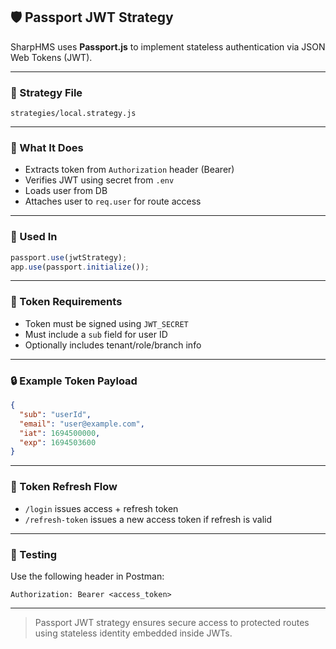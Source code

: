 ## 🛡️ Passport JWT Strategy

SharpHMS uses **Passport.js** to implement stateless authentication via JSON Web Tokens (JWT).

---

### 📌 Strategy File

`strategies/local.strategy.js`

---

### 🔐 What It Does

* Extracts token from `Authorization` header (Bearer)
* Verifies JWT using secret from `.env`
* Loads user from DB
* Attaches user to `req.user` for route access

---

### 🔗 Used In

```js
passport.use(jwtStrategy);
app.use(passport.initialize());
```

---

### 🧠 Token Requirements

* Token must be signed using `JWT_SECRET`
* Must include a `sub` field for user ID
* Optionally includes tenant/role/branch info

---

### 🔒 Example Token Payload

```json
{
  "sub": "userId",
  "email": "user@example.com",
  "iat": 1694500000,
  "exp": 1694503600
}
```

---

### 🔄 Token Refresh Flow

* `/login` issues access + refresh token
* `/refresh-token` issues a new access token if refresh is valid

---

### 🧪 Testing

Use the following header in Postman:

```http
Authorization: Bearer <access_token>
```

---

> Passport JWT strategy ensures secure access to protected routes using stateless identity embedded inside JWTs.